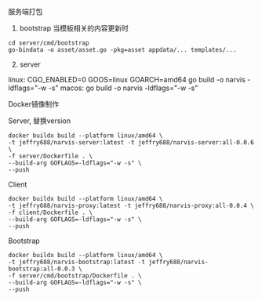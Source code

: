 服务端打包

1. bootstrap
当模板相关的内容更新时
```
cd server/cmd/bootstrap
go-bindata -o asset/asset.go -pkg=asset appdata/... templates/...
```

2. server

linux:
CGO_ENABLED=0 GOOS=linux GOARCH=amd64 go build -o narvis -ldflags="-w -s"
macos:
go build -o narvis -ldflags="-w -s"


Docker镜像制作

Server, 替换version
```
docker buildx build --platform linux/amd64 \
-t jeffry688/narvis-server:latest -t jeffry688/narvis-server:all-0.0.6 \
-f server/Dockerfile . \
--build-arg GOFLAGS=-ldflags="-w -s" \
--push

```

Client
```
docker buildx build --platform linux/amd64 \
-t jeffry688/narvis-proxy:latest -t jeffry688/narvis-proxy:all-0.0.4 \
-f client/Dockerfile . \
--build-arg GOFLAGS=-ldflags="-w -s" \
--push
```

Bootstrap
```
docker buildx build --platform linux/amd64 \
-t jeffry688/narvis-bootstrap:latest -t jeffry688/narvis-bootstrap:all-0.0.3 \
-f server/cmd/bootstrap/Dockerfile . \
--build-arg GOFLAGS=-ldflags="-w -s" \
--push
```